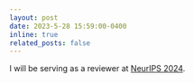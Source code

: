 ```yaml
---
layout: post
date: 2023-5-28 15:59:00-0400
inline: true
related_posts: false
---
```


I will be serving as a reviewer at [NeurIPS 2024](https://neurips.cc/Conferences/2024). 
